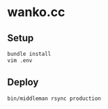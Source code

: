 # wanko.cc

## Setup
```sh
bundle install
vim .env
```

## Deploy
```sh
bin/middleman rsync production
```

